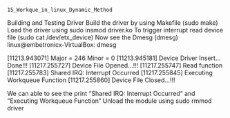 
	15_Workque_in_linux_Dynamic_Method


Building and Testing Driver
Build the driver by using Makefile (sudo make)
Load the driver using sudo insmod driver.ko
To trigger interrupt read device file (sudo cat /dev/etx_device)
Now see the Dmesg (dmesg)
linux@embetronicx-VirtualBox: dmesg

[11213.943071] Major = 246 Minor = 0
[11213.945181] Device Driver Insert…Done!!!
[11217.255727] Device File Opened…!!!
[11217.255747] Read function
[11217.255783] Shared IRQ: Interrupt Occurred
[11217.255845] Executing Workqueue Function
[11217.255860] Device File Closed…!!!

We can able to see the print “Shared IRQ: Interrupt Occurred“ and “Executing Workqueue Function“
Unload the module using sudo rmmod driver

